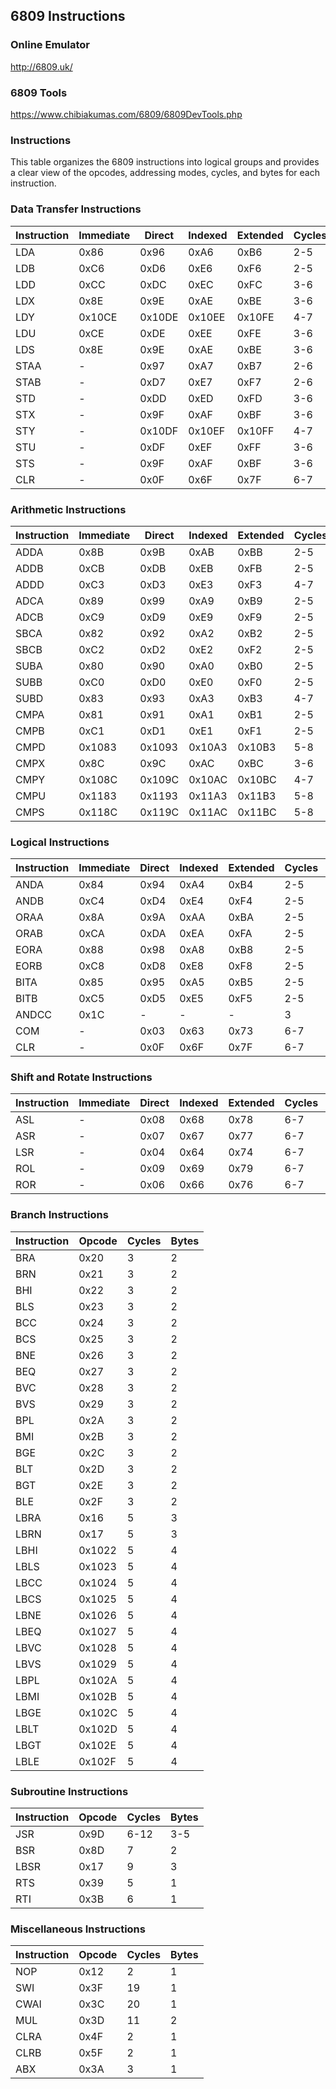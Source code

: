 ## 6809 Instructions

### Online Emulator

http://6809.uk/

### 6809 Tools

https://www.chibiakumas.com/6809/6809DevTools.php

### Instructions

This table organizes the 6809 instructions into logical groups and provides a clear view of the opcodes, addressing modes, cycles, and bytes for each instruction.

### Data Transfer Instructions

| Instruction | Immediate | Direct | Indexed | Extended | Cycles | Bytes |
|-------------|-----------|--------|---------|----------|--------|-------|
| LDA         | 0x86      | 0x96   | 0xA6    | 0xB6     | 2-5    | 2-4   |
| LDB         | 0xC6      | 0xD6   | 0xE6    | 0xF6     | 2-5    | 2-4   |
| LDD         | 0xCC      | 0xDC   | 0xEC    | 0xFC     | 3-6    | 3-5   |
| LDX         | 0x8E      | 0x9E   | 0xAE    | 0xBE     | 3-6    | 3-5   |
| LDY         | 0x10CE    | 0x10DE | 0x10EE  | 0x10FE   | 4-7    | 4-6   |
| LDU         | 0xCE      | 0xDE   | 0xEE    | 0xFE     | 3-6    | 3-5   |
| LDS         | 0x8E      | 0x9E   | 0xAE    | 0xBE     | 3-6    | 3-5   |
| STAA        | -         | 0x97   | 0xA7    | 0xB7     | 2-6    | 2-5   |
| STAB        | -         | 0xD7   | 0xE7    | 0xF7     | 2-6    | 2-5   |
| STD         | -         | 0xDD   | 0xED    | 0xFD     | 3-6    | 3-5   |
| STX         | -         | 0x9F   | 0xAF    | 0xBF     | 3-6    | 3-5   |
| STY         | -         | 0x10DF | 0x10EF  | 0x10FF   | 4-7    | 4-6   |
| STU         | -         | 0xDF   | 0xEF   | 0xFF     | 3-6    | 3-5   |
| STS         | -         | 0x9F   | 0xAF   | 0xBF     | 3-6    | 3-5   |
| CLR         | -         | 0x0F   | 0x6F   | 0x7F     | 6-7    | 2-4   |

### Arithmetic Instructions

| Instruction | Immediate | Direct | Indexed | Extended | Cycles | Bytes |
|-------------|-----------|--------|---------|----------|--------|-------|
| ADDA        | 0x8B      | 0x9B   | 0xAB    | 0xBB     | 2-5    | 2-4   |
| ADDB        | 0xCB      | 0xDB   | 0xEB    | 0xFB     | 2-5    | 2-4   |
| ADDD        | 0xC3      | 0xD3   | 0xE3    | 0xF3     | 4-7    | 3-5   |
| ADCA        | 0x89      | 0x99   | 0xA9    | 0xB9     | 2-5    | 2-4   |
| ADCB        | 0xC9      | 0xD9   | 0xE9    | 0xF9     | 2-5    | 2-4   |
| SBCA        | 0x82      | 0x92   | 0xA2    | 0xB2     | 2-5    | 2-4   |
| SBCB        | 0xC2      | 0xD2   | 0xE2    | 0xF2     | 2-5    | 2-4   |
| SUBA        | 0x80      | 0x90   | 0xA0    | 0xB0     | 2-5    | 2-4   |
| SUBB        | 0xC0      | 0xD0   | 0xE0    | 0xF0     | 2-5    | 2-4   |
| SUBD        | 0x83      | 0x93   | 0xA3    | 0xB3     | 4-7    | 3-5   |
| CMPA        | 0x81      | 0x91   | 0xA1    | 0xB1     | 2-5    | 2-4   |
| CMPB        | 0xC1      | 0xD1   | 0xE1    | 0xF1     | 2-5    | 2-4   |
| CMPD        | 0x1083    | 0x1093 | 0x10A3  | 0x10B3   | 5-8    | 4-6   |
| CMPX        | 0x8C      | 0x9C   | 0xAC    | 0xBC     | 3-6    | 3-5   |
| CMPY        | 0x108C    | 0x109C | 0x10AC  | 0x10BC   | 4-7    | 4-6   |
| CMPU        | 0x1183    | 0x1193 | 0x11A3  | 0x11B3   | 5-8    | 4-6   |
| CMPS        | 0x118C    | 0x119C | 0x11AC  | 0x11BC   | 5-8    | 4-6   |

### Logical Instructions

| Instruction | Immediate | Direct | Indexed | Extended | Cycles | Bytes |
|-------------|-----------|--------|---------|----------|--------|-------|
| ANDA        | 0x84      | 0x94   | 0xA4    | 0xB4     | 2-5    | 2-4   |
| ANDB        | 0xC4      | 0xD4   | 0xE4    | 0xF4     | 2-5    | 2-4   |
| ORAA        | 0x8A      | 0x9A   | 0xAA    | 0xBA     | 2-5    | 2-4   |
| ORAB        | 0xCA      | 0xDA   | 0xEA    | 0xFA     | 2-5    | 2-4   |
| EORA        | 0x88      | 0x98   | 0xA8    | 0xB8     | 2-5    | 2-4   |
| EORB        | 0xC8      | 0xD8   | 0xE8    | 0xF8     | 2-5    | 2-4   |
| BITA        | 0x85      | 0x95   | 0xA5    | 0xB5     | 2-5    | 2-4   |
| BITB        | 0xC5      | 0xD5   | 0xE5    | 0xF5     | 2-5    | 2-4   |
| ANDCC       | 0x1C      | -      | -       | -        | 3      | 2     |
| COM         | -         | 0x03   | 0x63    | 0x73     | 6-7    | 2-4   |
| CLR         | -         | 0x0F   | 0x6F    | 0x7F     | 6-7    | 2-4   |

### Shift and Rotate Instructions

| Instruction | Immediate | Direct | Indexed | Extended | Cycles | Bytes |
|-------------|-----------|--------|---------|----------|--------|-------|
| ASL         | -         | 0x08   | 0x68    | 0x78     | 6-7    | 2-4   |
| ASR         | -         | 0x07   | 0x67    | 0x77     | 6-7    | 2-4   |
| LSR         | -         | 0x04   | 0x64    | 0x74     | 6-7    | 2-4   |
| ROL         | -         | 0x09   | 0x69    | 0x79     | 6-7    | 2-4   |
| ROR         | -         | 0x06   | 0x66    | 0x76     | 6-7    | 2-4   |

### Branch Instructions

| Instruction | Opcode  | Cycles | Bytes |
|-------------|---------|--------|-------|
| BRA         | 0x20    | 3      | 2     |
| BRN         | 0x21    | 3      | 2     |
| BHI         | 0x22    | 3      | 2     |
| BLS         | 0x23    | 3      | 2     |
| BCC         | 0x24    | 3      | 2     |
| BCS         | 0x25    | 3      | 2     |
| BNE         | 0x26    | 3      | 2     |
| BEQ         | 0x27    | 3      | 2     |
| BVC         | 0x28    | 3      | 2     |
| BVS         | 0x29    | 3      | 2     |
| BPL         | 0x2A    | 3      | 2     |
| BMI         | 0x2B    | 3      | 2     |
| BGE         | 0x2C    | 3      | 2     |
| BLT         | 0x2D    | 3      | 2     |
| BGT         | 0x2E    | 3      | 2     |
| BLE         | 0x2F    | 3      | 2     |
| LBRA        | 0x16    | 5      | 3     |
| LBRN        | 0x17    | 5      | 3     |
| LBHI        | 0x1022  | 5      | 4     |
| LBLS        | 0x1023  | 5      | 4     |
| LBCC        | 0x1024  | 5      | 4     |
| LBCS        | 0x1025  | 5      | 4     |
| LBNE        | 0x1026  | 5      | 4     |
| LBEQ        | 0x1027  | 5      | 4     |
| LBVC        | 0x1028  | 5      | 4     |
| LBVS        | 0x1029  | 5      | 4     |
| LBPL        | 0x102A  | 5      | 4     |
| LBMI        | 0x102B  | 5      | 4     |
| LBGE        | 0x102C  | 5      | 4     |
| LBLT        | 0x102D  | 5      | 4     |
| LBGT        | 0x102E  | 5      | 4     |
| LBLE        | 0x102F  | 5      | 4     |

### Subroutine Instructions

| Instruction | Opcode | Cycles | Bytes |
|-------------|--------|--------|-------|
| JSR         | 0x9D   | 6-12   | 3-5   |
| BSR         | 0x8D   | 7      | 2     |
| LBSR        | 0x17   | 9      | 3     |
| RTS         | 0x39   | 5      | 1     |
| RTI         | 0x3B   | 6      | 1     |

### Miscellaneous Instructions

| Instruction | Opcode | Cycles | Bytes |
|-------------|--------|--------|-------|
| NOP         | 0x12   | 2      | 1     |
| SWI         | 0x3F   | 19     | 1     |
| CWAI        | 0x3C   | 20     | 1     |
| MUL         | 0x3D   | 11     | 2     |
| CLRA        | 0x4F   | 2      | 1     |
| CLRB        | 0x5F   | 2      | 1     |
| ABX         | 0x3A   | 3      | 1     |